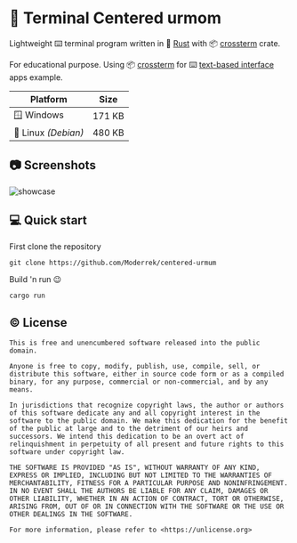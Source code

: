 # 🔞 Terminal Centered urmom
Lightweight ⌨️ terminal program written in 🦀 [Rust](https://www.rust-lang.org/) with 📦 [crossterm](https://crates.io/crates/crossterm) crate.

For educational purpose. Using 📦 [crossterm](https://crates.io/crates/crossterm) for ⌨️ [text-based interface](https://en.wikipedia.org/wiki/Text-based_user_interface) apps example.

| Platform            | Size   |
| ------------------- | ------ |
| 🪟 Windows          | 171 KB |
| 🐧 Linux _(Debian)_ | 480 KB |

## 📷 Screenshots

![showcase](https://github.com/Moderrek/centered-urmum/assets/16192262/d513a898-1fb7-4a01-be92-a7527122debd)

## 💻 Quick start

First clone the repository
```
git clone https://github.com/Moderrek/centered-urmum
```
Build 'n run 😉
```shell
cargo run
```

## © License

```license
This is free and unencumbered software released into the public domain.

Anyone is free to copy, modify, publish, use, compile, sell, or
distribute this software, either in source code form or as a compiled
binary, for any purpose, commercial or non-commercial, and by any
means.

In jurisdictions that recognize copyright laws, the author or authors
of this software dedicate any and all copyright interest in the
software to the public domain. We make this dedication for the benefit
of the public at large and to the detriment of our heirs and
successors. We intend this dedication to be an overt act of
relinquishment in perpetuity of all present and future rights to this
software under copyright law.

THE SOFTWARE IS PROVIDED "AS IS", WITHOUT WARRANTY OF ANY KIND,
EXPRESS OR IMPLIED, INCLUDING BUT NOT LIMITED TO THE WARRANTIES OF
MERCHANTABILITY, FITNESS FOR A PARTICULAR PURPOSE AND NONINFRINGEMENT.
IN NO EVENT SHALL THE AUTHORS BE LIABLE FOR ANY CLAIM, DAMAGES OR
OTHER LIABILITY, WHETHER IN AN ACTION OF CONTRACT, TORT OR OTHERWISE,
ARISING FROM, OUT OF OR IN CONNECTION WITH THE SOFTWARE OR THE USE OR
OTHER DEALINGS IN THE SOFTWARE.

For more information, please refer to <https://unlicense.org>
```
